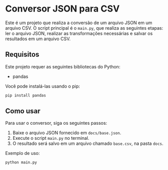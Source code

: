 # Conversor JSON para CSV

Este é um projeto que realiza a conversão de um arquivo JSON em um arquivo CSV. O script principal é o `main.py`, que realiza as seguintes etapas: ler o arquivo JSON, realizar as transformações necessárias e salvar os resultados em um arquivo CSV.

## Requisitos

Este projeto requer as seguintes bibliotecas do Python:

- pandas

Você pode instalá-las usando o pip:

```bash
pip install pandas
```

## Como usar

Para usar o conversor, siga os seguintes passos:

1. Baixe o arquivo JSON fornecido em `docs/base.json`.
2. Execute o script `main.py` no terminal.
3. O resultado será salvo em um arquivo chamado `base.csv`, na pasta `docs`.


Exemplo de uso:

```bash
python main.py
```



